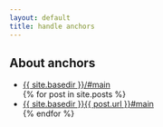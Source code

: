 ```yaml
---
layout: default
title: handle anchors
---
```


## About anchors

<ul>
	<li><a href="{{ site.basedir }}/#main">{{ site.basedir }}/#main</a></li>
	{% for post in site.posts %}
		<li><a href="{{ site.basedir }}{{ post.url }}#main">{{ site.basedir }}{{ post.url }}#main</a></li>
	{% endfor %}
</ul>
